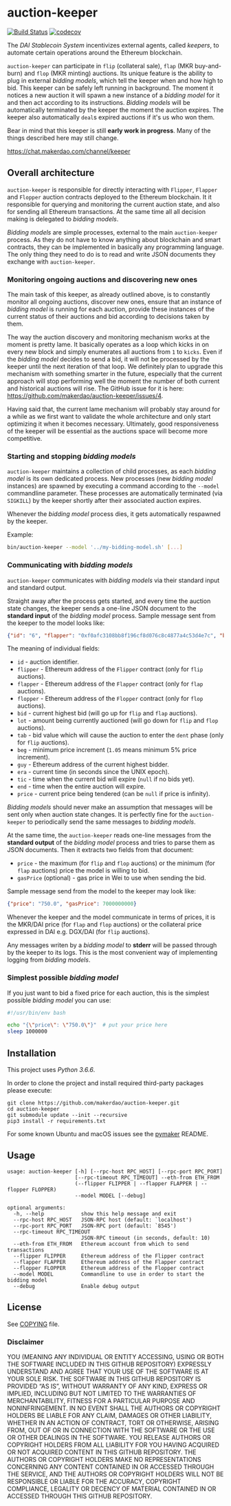 # auction-keeper

[![Build Status](https://travis-ci.org/makerdao/auction-keeper.svg?branch=master)](https://travis-ci.org/makerdao/auction-keeper)
[![codecov](https://codecov.io/gh/makerdao/auction-keeper/branch/master/graph/badge.svg)](https://codecov.io/gh/makerdao/auction-keeper)

The _DAI Stablecoin System_ incentivizes external agents, called _keepers_,
to automate certain operations around the Ethereum blockchain.

`auction-keeper` can participate in `flip` (collateral sale), `flap` (MKR buy-and-burn)
and `flop` (MKR minting) auctions. Its unique feature is the ability to plug in external
_bidding models_, which tell the keeper when and how high to bid. This keeper can be safely
left running in background. The moment it notices a new auction it will spawn a new instance
of a _bidding model_ for it and then act according to its instructions. _Bidding models_ will
be automatically terminated by the keeper the moment the auction expires.  The keeper also
automatically `deal`s expired auctions if it's us who won them.

Bear in mind that this keeper is still **early work in progress**. Many of the things described
here may still change.

<https://chat.makerdao.com/channel/keeper>


## Overall architecture

`auction-keeper` is responsible for directly interacting with `Flipper`, `Flapper` and `Flopper` auction contracts
deployed to the Ethereum blockchain. It it responsible for querying and monitoring the current auction
state, and also for sending all Ethereum transactions. At the same time all all decision making
is delegated to _bidding models_.

_Bidding models_ are simple processes, external to the main `auction-keeper` process. As they do not have to know
anything about blockchain and smart contracts, they can be implemented in basically any programming language.
The only thing they need to do is to read and write JSON documents they exchange with `auction-keeper`.


### Monitoring ongoing auctions and discovering new ones

The main task of this keeper, as already outlined above, is to constantly monitor all ongoing auctions,
discover new ones, ensure that an instance of _bidding model_ is running for each auction, provide
these instances of the current status of their auctions and bid according to decisions taken by them.

The way the auction discovery and monitoring mechanism works at the moment is pretty lame. It basically
operates as a loop which kicks in on every new block and simply enumerates all auctions from `1` to `kicks`.
Even if the _bidding model_ decides to send a bid, it will not be processed by the keeper until the next
iteration of that loop. We definitely plan to upgrade this mechanism with something smarter in the future,
especially that the current approach will stop performing well the moment the number of both current
and historical auctions will rise. The GitHub issue for it is here: <https://github.com/makerdao/auction-keeper/issues/4>.

Having said that, the current lame mechanism will probably stay around for a while as we first want
to validate the whole architecture and only start optimizing it when it becomes necessary. Ultimately,
good responsiveness of the keeper will be essential as the auctions space will become more competitive.


### Starting and stopping _bidding models_

`auction-keeper` maintains a collection of child processes, as each _bidding model_ is its own dedicated
process. New processes (new _bidding model_ instances) are spawned by executing a command according to the
`--model` commandline parameter. These processes are automatically terminated (via `SIGKILL`) by the keeper
shortly after their associated auction expires.

Whenever the _bidding model_ process dies, it gets automatically respawned by the keeper.

Example:
```bash
bin/auction-keeper --model '../my-bidding-model.sh' [...]
```


### Communicating with _bidding models_

`auction-keeper` communicates with _bidding models_ via their standard input and standard output.

Straight away after the process gets started, and every time the auction state changes, the keeper
sends a one-line JSON document to the **standard input** of the _bidding model_ process.
Sample message sent from the keeper to the model looks like:
```json
{"id": "6", "flapper": "0xf0afc3108bb8f196cf8d076c8c4877a4c53d4e7c", "bid": "7.142857142857142857", "lot": "10000.000000000000000000", "beg": "1.050000000000000000", "guy": "0x00531a10c4fbd906313768d277585292aa7c923a", "era": 1530530620, "tic": 1530541420, "end": 1531135256, "price": "1400.000000000000000028"}
```

The meaning of individual fields:
* `id` - auction identifier.
* `flipper` - Ethereum address of the `Flipper` contract (only for `flip` auctions).
* `flapper` - Ethereum address of the `Flapper` contract (only for `flap` auctions).
* `flopper` - Ethereum address of the `Flopper` contract (only for `flop` auctions).
* `bid` - current highest bid (will go up for `flip` and `flap` auctions).
* `lot` - amount being currently auctioned (will go down for `flip` and `flop` auctions).
* `tab` - bid value which will cause the auction to enter the `dent` phase (only for `flip` auctions).
* `beg` - minimum price increment (`1.05` means minimum 5% price increment).
* `guy` - Ethereum address of the current highest bidder.
* `era` - current time (in seconds since the UNIX epoch).
* `tic` - time when the current bid will expire (`null` if no bids yet).
* `end` - time when the entire auction will expire.
* `price` - current price being tendered (can be `null` if price is infinity).

_Bidding models_ should never make an assumption that messages will be sent only when auction state changes.
It is perfectly fine for the `auction-keeper` to periodically send the same messages to _bidding models_.

At the same time, the `auction-keeper` reads one-line messages from the **standard output** of the _bidding model_
process and tries to parse them as JSON documents. Then it extracts two fields from that document:
* `price` - the maximum (for `flip` and `flop` auctions) or the minimum (for `flap` auctions) price
  the model is willing to bid.
* `gasPrice` (optional) - gas price in Wei to use when sending the bid.

Sample message send from the model to the keeper may look like:
```json
{"price": "750.0", "gasPrice": 7000000000}
```

Whenever the keeper and the model communicate in terms of prices, it is the MKR/DAI price (for `flap`
and `flop` auctions) or the collateral price expressed in DAI e.g. DGX/DAI (for `flip` auctions).

Any messages writen by a _bidding model_ to **stderr** will be passed through by the keeper to its logs.
This is the most convenient way of implementing logging from _bidding models_.


### Simplest possible _bidding model_

If you just want to bid a fixed price for each auction, this is the simplest possible _bidding model_
you can use:

```bash
#!/usr/bin/env bash

echo "{\"price\": \"750.0\"}"  # put your price here
sleep 1000000
```


## Installation

This project uses *Python 3.6.6*.

In order to clone the project and install required third-party packages please execute:
```
git clone https://github.com/makerdao/auction-keeper.git
cd auction-keeper
git submodule update --init --recursive
pip3 install -r requirements.txt
```

For some known Ubuntu and macOS issues see the [pymaker](https://github.com/makerdao/pymaker) README.


## Usage

```
usage: auction-keeper [-h] [--rpc-host RPC_HOST] [--rpc-port RPC_PORT]
                      [--rpc-timeout RPC_TIMEOUT] --eth-from ETH_FROM
                      (--flipper FLIPPER | --flapper FLAPPER | --flopper FLOPPER)
                      --model MODEL [--debug]

optional arguments:
  -h, --help            show this help message and exit
  --rpc-host RPC_HOST   JSON-RPC host (default: `localhost')
  --rpc-port RPC_PORT   JSON-RPC port (default: `8545')
  --rpc-timeout RPC_TIMEOUT
                        JSON-RPC timeout (in seconds, default: 10)
  --eth-from ETH_FROM   Ethereum account from which to send transactions
  --flipper FLIPPER     Ethereum address of the Flipper contract
  --flapper FLAPPER     Ethereum address of the Flapper contract
  --flopper FLOPPER     Ethereum address of the Flopper contract
  --model MODEL         Commandline to use in order to start the bidding model
  --debug               Enable debug output
```


## License

See [COPYING](https://github.com/makerdao/auction-keeper/blob/master/COPYING) file.

### Disclaimer

YOU (MEANING ANY INDIVIDUAL OR ENTITY ACCESSING, USING OR BOTH THE SOFTWARE INCLUDED IN THIS GITHUB REPOSITORY) EXPRESSLY UNDERSTAND AND AGREE THAT YOUR USE OF THE SOFTWARE IS AT YOUR SOLE RISK.
THE SOFTWARE IN THIS GITHUB REPOSITORY IS PROVIDED “AS IS”, WITHOUT WARRANTY OF ANY KIND, EXPRESS OR IMPLIED, INCLUDING BUT NOT LIMITED TO THE WARRANTIES OF MERCHANTABILITY, FITNESS FOR A PARTICULAR PURPOSE AND NONINFRINGEMENT. IN NO EVENT SHALL THE AUTHORS OR COPYRIGHT HOLDERS BE LIABLE FOR ANY CLAIM, DAMAGES OR OTHER LIABILITY, WHETHER IN AN ACTION OF CONTRACT, TORT OR OTHERWISE, ARISING FROM, OUT OF OR IN CONNECTION WITH THE SOFTWARE OR THE USE OR OTHER DEALINGS IN THE SOFTWARE.
YOU RELEASE AUTHORS OR COPYRIGHT HOLDERS FROM ALL LIABILITY FOR YOU HAVING ACQUIRED OR NOT ACQUIRED CONTENT IN THIS GITHUB REPOSITORY. THE AUTHORS OR COPYRIGHT HOLDERS MAKE NO REPRESENTATIONS CONCERNING ANY CONTENT CONTAINED IN OR ACCESSED THROUGH THE SERVICE, AND THE AUTHORS OR COPYRIGHT HOLDERS WILL NOT BE RESPONSIBLE OR LIABLE FOR THE ACCURACY, COPYRIGHT COMPLIANCE, LEGALITY OR DECENCY OF MATERIAL CONTAINED IN OR ACCESSED THROUGH THIS GITHUB REPOSITORY. 
